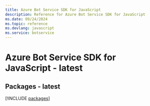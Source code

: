 ```yaml
---
title: Azure Bot Service SDK for JavaScript
description: Reference for Azure Bot Service SDK for JavaScript
ms.date: 09/24/2024
ms.topic: reference
ms.devlang: javascript
ms.service: botservice
---
```

# Azure Bot Service SDK for JavaScript - latest
## Packages - latest
[!INCLUDE [packages](bot-service-index.md)]